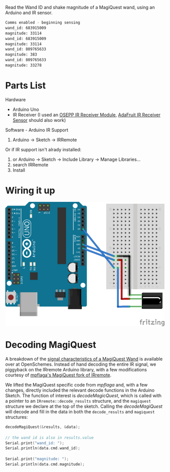 Read the Wand ID and shake magnitude of a MagiQuest wand, using an Arduino and IR sensor.

```sh
Comms enabled - beginning sensing
wand_id: 683915009
magnitude: 33114
wand_id: 683915009
magnitude: 33114
wand_id: 809765633
magnitude: 383
wand_id: 809765633
magnitude: 33278
```

# Parts List

Hardware

 * Arduino Uno
 * IR Receiver (I used an [OSEPP IR Receiver Module](https://www.osepp.com/electronic-modules/sensor-modules/66-ir-receiver-module), [AdaFruit IR Receiver Sensor](https://www.adafruit.com/products/157) should also work)

Software - Arduino IR Support

 1. Arduino -> Sketch -> IRRemote
 
Or if IR support isn't alrady installed:

 1. or Arduino -> Sketch -> Include Library -> Manage Libraries...
 2. search IRRemote
 3. Install
 
# Wiring it up

![Wiring Diagram](images/basic_ir_receiver_bb.png)

# Decoding MagiQuest

A breakdown of the [signal characteristics of a MagiQuest Wand](http://openschemes.com/2013/03/13/mq-widget-part-iii/) is available over at OpenSchemes. Instead of hand decoding the entire IR signal, we piggyback on the IRremote Arduino library, with a few modifications courtesy of [mpflaga's MagiQuest fork of IRremote](https://github.com/mpflaga/Arduino-IRremote).

We lifted the MagiQuest specific code from *mpflaga* and, with a few changes, directly included the relevant decode functions
in the Arduino Sketch. The function of interest is *decodeMagicQuest*, which is called with a pointer to an `IRremote::decode_results` structure,
and the `magiquest` structure we declare at the top of the sketch. Calling the *decodeMagiQuest* will decode and fill in the
data in both the `decode_results` and `magiquest` structures:

```c
decodeMagiQuest(&results, &data);

// the wand id is also in results.value
Serial.print("wand_id: ");
Serial.println(data.cmd.wand_id);

Serial.print("magnitude: ");
Serial.println(data.cmd.magnitude);
```